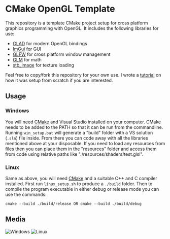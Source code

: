 # CMake OpenGL Template

This repository is a template CMake project setup for cross platform graphics programming with OpenGL. It includes the following libraries for use:

- [GLAD](https://glad.dav1d.de/) for modern OpenGL bindings
- [ImGui](https://github.com/ocornut/imgui) for GUI
- [GLFW](https://www.glfw.org/) for cross platform window management
- [GLM](https://github.com/g-truc/glm) for math
- [stb_image](https://github.com/nothings/stb/blob/master/stb_image.h) for texture loading


Feel free to copy/fork this repository for your own use. I wrote a [tutorial](https://cianjinks.github.io/posts/cmake-project-graphics-programming/) on how it was setup from scratch if you are interested.

## Usage

### Windows

You will need [CMake](https://cmake.org/) and Visual Studio installed on your computer. CMake needs to be added to the PATH so that it can be run from the commandline. Running `win_setup.bat` will generate a "build" folder with a VS solution (`.sln`) file inside. From there you can code away with all the libraries mentioned above at your disposable. If you need to load any resources from files then you can place them in the "resources" folder and access them from code using relative paths like "./resources/shaders/test.glsl".

### Linux

Same as above, you will need [CMake](https://cmake.org/) and a suitable C++ and C compiler installed. First run `linux_setup.sh` to produce a `./build` folder. Then to compile the program executable in either debug or release mode you can use the commands:

    cmake --build ./build/release OR cmake --build ./build/debug

## Media

![Windows](docs/Windows.png)
![Linux](docs/Linux.png)